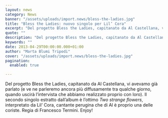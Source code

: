 ```yaml
---
layout: news
category: News
banner: "/assets/uploads/import.news/bless-the-ladies.jpg"
title: "Bless the Ladies: nuovo singolo per Lil’ Cora"
excerpt: "Del progetto Bless the Ladies, capitanato da Al Castellana, vi avevamo già parlato (e ve ne parleremo ancora più diffusamente tra qualche giorno, quando uscirà l’intervista che abbiamo realizzato proprio con loro). Il secondo singolo estratto dall’album è l’ottimo Two strange flowers, interpretato da Lil’ Cora, cantante perugina che di Al è proprio una delle [&hellip"
quote: ""
description: "Del progetto Bless the Ladies, capitanato da Al Castellana, vi avevamo già parlato (e ve ne parleremo ancora più diffusamente tra qualche giorno, quando uscirà l’intervista che abbiamo realizzato proprio con loro). Il secondo singolo estratto dall’album è l’ottimo Two strange flowers, interpretato da Lil’ Cora, cantante perugina che di Al è proprio una delle [&hellip"
keywords: ""
date: 2013-04-29T00:00:00.000+01:00
author: "Marta Blumi Tripodi"
cover: "/assets/uploads/import.news/bless-the-ladies.jpg"
pagination:
  enabled: true

---
```


Del progetto Bless the Ladies, capitanato da Al Castellana, vi avevamo già parlato (e ve ne parleremo ancora più diffusamente tra qualche giorno, quando uscirà l’intervista che abbiamo realizzato proprio con loro). Il secondo singolo estratto dall’album è l’ottimo _Two strange flowers_, interpretato da Lil’ Cora, cantante perugina che di Al è proprio una delle coriste. Regia di Francesco Termini. Enjoy!

  